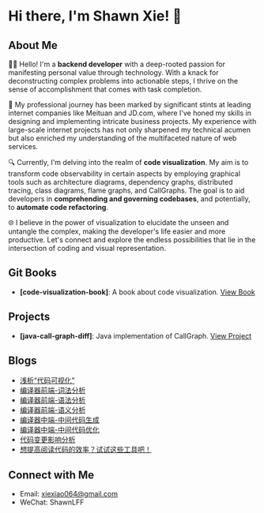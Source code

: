 <!--
**Xiaoxie1994/Xiaoxie1994** is a ✨ _special_ ✨ repository because its `README.md` (this file) appears on your GitHub profile.

Here are some ideas to get you started:

- 🔭 I’m currently working on ...
- 🌱 I’m currently learning ...
- 👯 I’m looking to collaborate on ...
- 🤔 I’m looking for help with ...
- 💬 Ask me about ...
- 📫 How to reach me: ...
- 😄 Pronouns: ...
- ⚡ Fun fact: ...
-->
# Hi there, I'm Shawn Xie! 👋

## About Me
👨‍💻 Hello! I'm a **backend developer** with a deep-rooted passion for manifesting personal value through technology. With a knack for deconstructing complex problems into actionable steps, I thrive on the sense of accomplishment that comes with task completion.

🚀 My professional journey has been marked by significant stints at leading internet companies like Meituan and JD.com, where I've honed my skills in designing and implementing intricate business projects. My experience with large-scale internet projects has not only sharpened my technical acumen but also enriched my understanding of the multifaceted nature of web services.

🔍 Currently, I'm delving into the realm of **code visualization**. My aim is to transform code observability in certain aspects by employing graphical tools such as architecture diagrams, dependency graphs, distributed tracing, class diagrams, flame graphs, and CallGraphs. The goal is to aid developers in **comprehending and governing codebases**, and potentially, to **automate code refactoring**.

🌐 I believe in the power of visualization to elucidate the unseen and untangle the complex, making the developer's life easier and more productive. Let's connect and explore the endless possibilities that lie in the intersection of coding and visual representation.

## Git Books
- **[code-visualization-book]**: A book about code visualization. [View Book](https://xiexiao064.gitbook.io/code-visualization)

## Projects
- **[java-call-graph-diff]**: Java implementation of CallGraph. [View Project](https://github.com/Xiaoxie1994/java-call-graph-diff)

## Blogs
- [浅析“代码可视化”](https://juejin.cn/post/7291321879321641019)
- [编译器前端-词法分析](http://www.shawnxie.top/archives/lexical-analysis)
- [编译器前端-语法分析](http://www.shawnxie.top/archives/syntactic-analysis)
- [编译器前端-语义分析](http://www.shawnxie.top/archives/semantic-analyzer)
- [编译器中端-中间代码生成](http://www.shawnxie.top/archives/generate-intermediate-representation)
- [编译器中端-中间代码优化](http://www.shawnxie.top/archives/opt-intermediate-representation)
- [代码变更影响分析](https://juejin.cn/post/7304561386889543706)
- [想提高阅读代码的效率？试试这些工具吧！](https://juejin.cn/post/7324270771554648091)

## Connect with Me
- Email: [xiexiao064@gmail.com](mailto:xiexiao064@gmail.com)
- WeChat: ShawnLFF

<!-- ![Xiaoxie1994's GitHub stats](https://github-readme-stats.vercel.app/api?username=Xiaoxie1994&show_icons=true) -->
